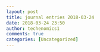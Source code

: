 ```yaml
---
layout: post
title: journal entries 2018-03-24
date: 2018-03-24 23:50
author: techenomics1
comments: true
categories: [Uncategorized]
---
```

